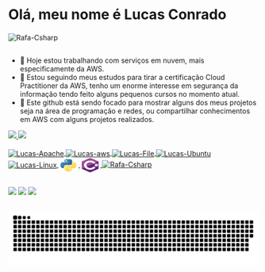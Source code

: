 # Olá, meu nome é Lucas Conrado

<div>
  <img align="center" alt="Rafa-Csharp" height="300" width="300" src="https://clipchamp.com/static/88bb8fc56d817b40f1772ad4e615eaae/Simpson-GIF.gif">
</div>

##

- 🔭 Hoje estou trabalhando com serviços em nuvem, mais especificamente da AWS.
- 🌱 Estou seguindo meus estudos para tirar a certificação Cloud Practitioner da AWS, tenho um enorme interesse em segurança da informação tendo feito alguns pequenos cursos no         momento atual.
- 👯 Este github está sendo focado para mostrar alguns dos meus projetos seja na área de programação e redes, ou compartilhar conhecimentos em AWS com alguns projetos realizados.
 
 <div>
  <a href="https://github.com/Lucas2363">
  <img height="180em" src="https://github-readme-stats.vercel.app/api?username=Lucas2363&show_icons=true&theme=tokyonight&include_all_commits=true&count_private=true"/>
  <img height="140em" src="https://github-readme-stats.vercel.app/api/top-langs/?username=Lucas2363&layout=compact&langs_count=7&theme=tokyonight"/>
</div>
<div style="display: inline_block"><br>
  <img align="center" alt="Lucas-Apache" height="60" width="70" src="https://cdn.jsdelivr.net/gh/devicons/devicon/icons/apache/apache-line-wordmark.svg">
  <img align="center" alt="Lucas-aws" height="70" width="80" src="https://cdn.jsdelivr.net/gh/devicons/devicon/icons/amazonwebservices/amazonwebservices-original-wordmark.svg">
  <img align="center" alt="Lucas-File" height="30" width="40" src="https://cdn.jsdelivr.net/gh/devicons/devicon/icons/filezilla/filezilla-plain.svg">
  <img align="center" alt="Lucas-Ubuntu" height="30" width="40" src="https://cdn.jsdelivr.net/gh/devicons/devicon/icons/ubuntu/ubuntu-plain.svg">
  <img align="center" alt="Lucas-Linux" height="30" width="40" src="https://cdn.jsdelivr.net/gh/devicons/devicon/icons/linux/linux-original.svg">
  <img align="center" alt="Rafa-Python" height="30" width="40" src="https://raw.githubusercontent.com/devicons/devicon/master/icons/python/python-original.svg">
  <img align="center" alt="Rafa-Csharp" height="30" width="40" src="https://raw.githubusercontent.com/devicons/devicon/master/icons/csharp/csharp-original.svg">
  <img align="rigth" alt="Rafa-Csharp" height="50" width="40" src="https://pa1.narvii.com/6440/2258b868fa0be8cd3492ec7a2ae8b725ab02d349_hq.gif">
</div>
  
 ## 
  
  
 <div> 
  <a href="https://www.instagram.com/lucas_c0nrado/" target="_blank"><img src="https://img.shields.io/badge/-Instagram-%23E4405F?style=for-the-badge&logo=instagram&logoColor=white" target="_blank"></a>
  <a href = "lucas.conrado456@gmail.com"><img src="https://img.shields.io/badge/-Gmail-%23333?style=for-the-badge&logo=gmail&logoColor=white" target="_blank"></a>
  <a href="https://www.linkedin.com/in/lucas-silva-conrado25/" target="_blank"><img src="https://img.shields.io/badge/-LinkedIn-%230077B5?style=for-the-badge&logo=linkedin&logoColor=white" target="_blank"></a>
 </div>
  
  ##
  
  ![Snake animation](https://github.com/Lucas2363/Lucas2363/blob/output/github-contribution-grid-snake.svg)

